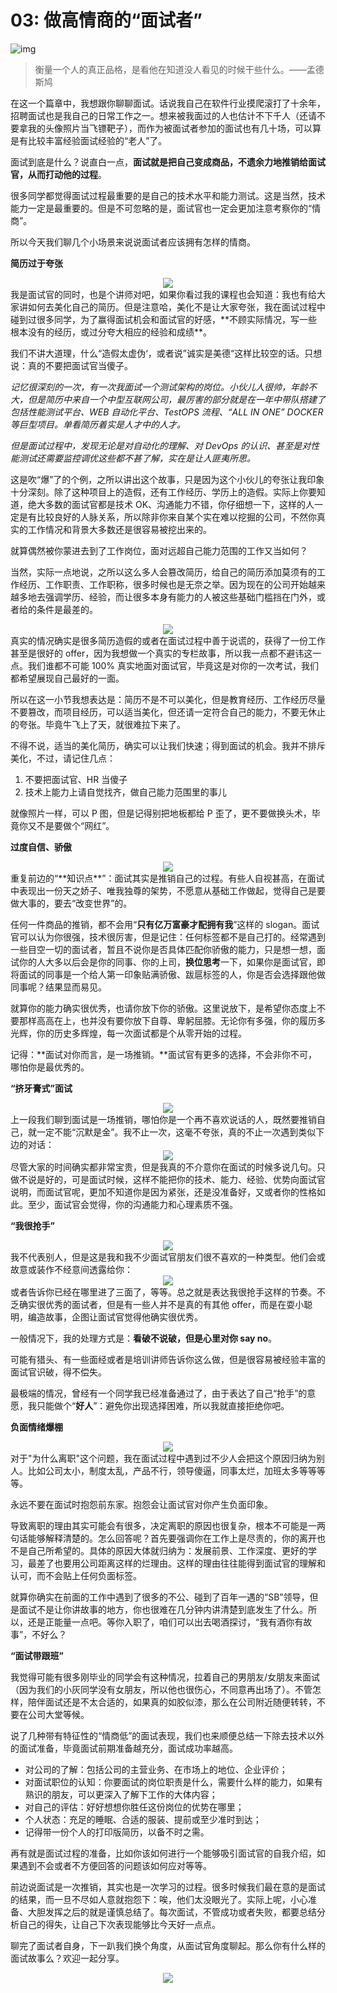 # 03: 做高情商的“面试者”

![img](http://img4.sycdn.imooc.com/5dff8fe7000169b206400359.jpg)

> 衡量一个人的真正品格，是看他在知道没人看见的时候干些什么。——孟德斯鸠

在这一个篇章中，我想跟你聊聊面试。话说我自己在软件行业摸爬滚打了十余年，招聘面试也是我自己的日常工作之一。想来被我面过的人也估计不下千人（还请不要拿我的头像照片当飞镖靶子），而作为被面试者参加的面试也有几十场，可以算是有比较丰富经验面试经验的“老人”了。

面试到底是什么？说直白一点，**面试就是把自己变成商品，不遗余力地推销给面试官，从而打动他的过程**。

很多同学都觉得面试过程最重要的是自己的技术水平和能力测试。这是当然，技术能力一定是最重要的。但是不可忽略的是，面试官也一定会更加注意考察你的“情商”。

所以今天我们聊几个小场景来说说面试者应该拥有怎样的情商。

**简历过于夸张**

<div align=center> 
  <img src="http://img1.sycdn.imooc.com/5dfc5bbb0001a12602300218.png" />
</div>
我是面试官的同时，也是个讲师对吧，如果你看过我的课程也会知道：我也有给大家讲如何去美化自己的简历。但是注意哈，美化不是让大家夸张，我在面试过程中碰到过很多同学，为了赢得面试机会和面试官的好感，**不顾实际情况，写一些根本没有的经历，或过分夸大相应的经验和成绩**。

我们不讲大道理，什么“造假太虚伪‘，或者说”诚实是美德“这样比较空的话。只想说：真的不要把面试官当傻子。

_记忆很深刻的一次，有一次我面试一个测试架构的岗位。小伙儿人很帅，年龄不大，但是简历中来自一个中型互联网公司，最厉害的部分就是在一年中带队搭建了包括性能测试平台、WEB 自动化平台、TestOPS 流程、“ALL IN ONE” DOCKER 等巨型项目。单看简历着实是人才中的人才。_

_但是面试过程中，发现无论是对自动化的理解、对 DevOps 的认识、甚至是对性能测试还需要监控调优这些都不甚了解，实在是让人匪夷所思。_

这是吹“爆”了的个例，之所以讲出这个故事，只是因为这个小伙儿的夸张让我印象十分深刻。除了这种项目上的造假，还有工作经历、学历上的造假。实际上你要知道，绝大多数的面试官都是技术 OK、沟通能力不错，你仔细想一下，这样的人一定是有比较良好的人脉关系，所以除非你来自某个实在难以挖掘的公司，不然你真实的工作情况和背景大多数还是很容易被挖出来的。

就算偶然被你蒙进去到了工作岗位，面对远超自己能力范围的工作又当如何？

当然，实际一点地说，之所以这么多人会篡改简历，给自己的简历添加莫须有的工作经历、工作职责、工作职称，很多时候也是无奈之举。因为现在的公司开始越来越多地去强调学历、经验，而让很多本身有能力的人被这些基础门槛挡在门外，或者给的条件是最差的。

<div align=center> 
  <img src="http://img1.sycdn.imooc.com/5dfc5be2000190a705700484.png" />
</div>
真实的情况确实是很多简历造假的或者在面试过程中善于说谎的，获得了一份工作甚至是很好的 offer，因为我想做一个真实的专栏故事，所以我一点都不避讳这一点。我们谁都不可能 100% 真实地面对面试官，毕竟这是对你的一次考试，我们都希望展现自己最好的一面。

所以在这一小节我想表达是：简历不是不可以美化，但是教育经历、工作经历尽量不要篡改，而项目经历，可以适当美化，但还请一定符合自己的能力，不要无休止的夸张。毕竟牛飞上了天，就很难拉下来了。

不得不说，适当的美化简历，确实可以让我们快速；得到面试的机会。我并不排斥美化，不过，请记住几点：

1. 不要把面试官、HR 当傻子
2. 技术上能力上请自觉找齐，做自己能力范围里的事儿

就像照片一样，可以 P 图，但是记得别把地板都给 P 歪了，更不要做换头术，毕竟你又不是要做个“网红”。

**过度自信、骄傲**

<div align=center> 
  <img src="http://img1.sycdn.imooc.com/5dfc5c0c00010c0e01530221.png" />
</div>
重复前边的“**知识点**”：面试其实是推销自己的过程。有些人自视甚高，在面试中表现出一份天之娇子、唯我独尊的架势，不愿意从基础工作做起，觉得自己是要做大事的，要去“改变世界”的。

任何一件商品的推销，都不会用“**只有亿万富豪才配拥有我**”这样的 slogan。面试官可以认为你很强，技术很厉害，但是记住：任何标签都不是自己打的。经常遇到一些目空一切的面试者，暂且不说你是否具体匹配你骄傲的能力，只是想一想，面试你的人大多以后会是你的同事、你的上司，**换位思考**一下，如果你是面试官，即将面试的同事是一个给人第一印象贴满骄傲、跋扈标签的人，你是否会选择跟他做同事呢？结果显而易见。

就算你的能力确实很优秀，也请你放下你的骄傲。这里说放下，是希望你态度上不要那样高高在上，也并没有要你放下自尊、卑躬屈膝。无论你有多强，你的履历多光辉，你的历史多辉煌，每一次面试都是个从零开始的过程。

记得：**面试对你而言，是一场推销。**面试官有更多的选择，不会非你不可，哪怕你是最优秀的。

**“挤牙膏式”面试**

<div align=center> 
  <img src="http://img1.sycdn.imooc.com/5dfc5c3200017fb801590244.png" />
</div>
上一段我们聊到面试是一场推销，哪怕你是一个再不喜欢说话的人，既然要推销自己，就一定不能“沉默是金”。我不止一次，这毫不夸张，真的不止一次遇到类似下边的对话：
<div align=center> 
 <img src="http://img1.sycdn.imooc.com/5dfc5c5800012d2705680485.png" />
</div>
尽管大家的时间确实都非常宝贵，但是我真的不介意你在面试的时候多说几句。只做不说是好的，可是面试时候，这样不能把你的技术、能力、经验、优势向面试官说明，而面试官呢，更加不知道你是因为紧张，还是没准备好，又或者你的性格如此。至少，面试官会觉得，你的沟通能力和心理素质不强。

**“我很抢手”**

<div align=center> 
  <img src="http://img1.sycdn.imooc.com/5dfc5c6b000113f202550209.png" />
</div>
我不代表别人，但是这是我和我不少面试官朋友们很不喜欢的一种类型。他们会或故意或装作不经意间透露给你：
<div align=center> 
  <img src="http://img1.sycdn.imooc.com/5dfc5c810001faa702130264.png" />
</div>
或者告诉你已经在哪里进了三面了，等等。总之就是表达我很抢手这样的节奏。不乏确实很优秀的面试者，但是有一些人并不是真的有其他 offer，而是在耍小聪明，编造故事，企图让面试官觉得他确实很优秀。

一般情况下，我的处理方式是：**看破不说破，但是心里对你 say no**。

可能有猎头、有一些面经或者是培训讲师告诉你这么做，但是很容易被经验丰富的面试官识破，得不偿失。

最极端的情况，曾经有一个同学我已经准备通过了，由于表达了自己“抢手”的意愿，我只能做个“**好人**”：避免你出现选择困难，所以我就直接拒绝你吧。

**负面情绪爆棚**

<div align=center> 
  <img src="http://img1.sycdn.imooc.com/5dfc5c980001250102220186.png" />
</div>
对于"为什么离职"这个问题，我在面试过程中遇到过不少人会把这个原因归纳为别人。比如公司太小，制度太乱，产品不行，领导傻逼，同事太烂，加班太多等等等等。

永远不要在面试时抱怨前东家。抱怨会让面试官对你产生负面印象。

导致离职的理由其实可能会有很多，决定离职的原因也很复杂，根本不可能是一两句话能够解释清楚的。怎么回答呢？首先要强调你在工作上是尽责的，你的离开也不是自己所希望的。具体的原因大体就归纳为：发展前景、工作深度、更好的学习，最差了也要用公司距离这样的烂理由。这样的理由往往能得到面试官的理解和认可，而不会贴上任何负面标签。

就算你确实在前面的工作中遇到了很多的不公、碰到了百年一遇的“SB”领导，但是面试不是让你讲故事的地方，你也很难在几分钟内讲清楚到底发生了什么。所以，还是正能量一点吧。等你入职了，咱们可以出去喝酒探讨，“我有酒你有故事”，不好么？

**“面试带跟班”**

我觉得可能有很多刚毕业的同学会有这种情况，拉着自己的男朋友/女朋友来面试（因为我们的小灰同学没有女朋友，所以他也很伤心，不同意再出场了）。不管怎样，陪伴面试还是不太合适的，如果真的如胶似漆，那么在公司附近随便转转，不要在公司大堂等候。

说了几种带有特征性的“情商低”的面试表现，我们也来顺便总结一下除去技术以外的面试准备，毕竟面试前期准备越充分，面试成功率越高。

- 对公司的了解：包括公司的主营业务、在市场上的地位、企业评价；
- 对面试职位的认知：你要面试的岗位职责是什么，需要什么样的能力，如果有熟识的朋友，可以更深入了解下工作的大体内容；
- 对自己的评估：好好想想你胜任这份岗位的优势在哪里；
- 个人状态：充足的睡眠、合适的服装、提前或至少准时到达；
- 记得带一份个人的打印版简历，以备不时之需。

再有就是面试过程的准备，比如你该如何进行一个能够吸引面试官的自我介绍，如果遇到不会或者不方便回答的问题该如何应对等等。

前边说面试是一次推销，其实也是一次学习的过程。很多时候我们最在意的是面试的结果，而一旦不尽如人意就抱怨下：唉，他们太没眼光了。实际上呢，小心准备、大胆发挥之后的就是谨慎总结了。每次面试，不管成功或者失败，都要总结分析自己的得失，让自己下次表现能够比今天好一点点。

聊完了面试者自身，下一趴我们换个角度，从面试官角度聊起。那么你有什么样的面试故事么？欢迎一起分享。

<div align=center> 
  <img src="http://img1.sycdn.imooc.com/5dfc5cb30001be0302280291.png" />
<div align=center>

